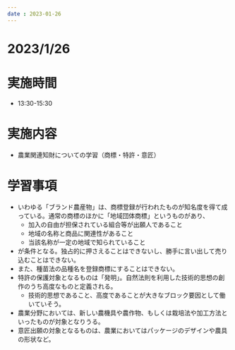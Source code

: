 ```yaml
---
date : 2023-01-26
---
```


# 2023/1/26

# 実施時間
- 13:30-15:30

# 実施内容
- 農業関連知財についての学習（商標・特許・意匠）

# 学習事項
- いわゆる「ブランド農産物」は、商標登録が行われたものが知名度を得て成っている。通常の商標のほかに「地域団体商標」というものがあり、
  - 加入の自由が担保されている組合等が出願人であること
  - 地域の名称と商品に関連性があること
  - 当該名称が一定の地域で知られていること
- が条件となる。独占的に押さえることはできないし、勝手に言い出して売り込むことはできない。
- また、種苗法の品種名を登録商標にすることはできない。
- 特許の保護対象となるものは「発明」。自然法則を利用した技術的思想の創作のうち高度なものと定義される。
  - 技術的思想であること、高度であることが大きなブロック要因として働いていそう。
- 農業分野においては、新しい農機具や農作物、もしくは栽培法や加工方法といったものが対象となりうる。
- 意匠出願の対象となるものは、農業においてはパッケージのデザインや農具の形状など。
